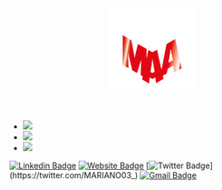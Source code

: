 <p align="center"><a href="https://0mariano.github.io"><img width="30%" src="./images/maa.png" /></a></p>

<br />



- <a href="https://www.linkedin.com/in/mariano-alfonso-667a60226/"><img src="https://img.shields.io/badge/Follow Me-0D95E8?style=for-the-badge&logo=linkdIn&logoColor=white"/></a> 
- <a href="https://twitter.com/MARIANO03_/"><img src="https://img.shields.io/badge/Follow Me-0D95E8?style=for-the-badge&logo=twitter&logoColor=white"/></a>
- <a href="https://0mariano.github.io/"><img height="30px" src="https://img.shields.io/badge/Visit%20my%20Website-8E2DE2?style=for-the-badge&logo=google%20chrome&logoColor=white"/></a>




[![Linkedin Badge](https://img.shields.io/badge/-jlim-blue?style=flat&logo=Linkedin&logoColor=white&link=https://www.linkedin.com/in/mariano-alfonso-667a6022/)](https://www.linkedin.com/in/mariano-alfonso-667a60226/)
[![Website Badge](https://img.shields.io/badge/-0mariano.github.io-47CCCC?style=flat&logo=Google-Chrome&logoColor=white&link=https://0mariano.github.io)](https://0mariano.github.io)
[![Twitter Badge](https://img.shields.io/badge/-@MARIANO03_-1ca0f1?style=flat&labelColor=1ca0f1&logo=twitter&logoColor=white&link=https://twitter.com/MARIANO03_)](https://twitter.com/MARIANO03_)
[![Gmail Badge](https://img.shields.io/badge/-jessicalim813-c14438?style=flat&logo=Gmail&logoColor=white&link=mailto:marianoalfonso@gmail.com)](mailto:marianoalfonso80@gmail.com)
